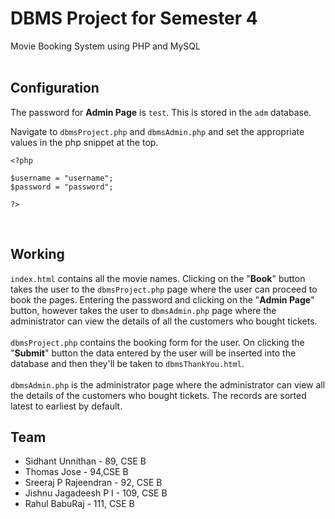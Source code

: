 # DBMS Project for Semester 4
Movie Booking System using PHP and MySQL
<br/>
<br/>
## Configuration

The password for **Admin Page** is `test`. This is stored in the `adm` database.

Navigate to `dbmsProject.php` and `dbmsAdmin.php` and set the appropriate values in the php snippet at the top.
```
<?php

$username = "username";
$password = "password";

?>
```
<br/>

## Working
`index.html` contains all the movie names. Clicking on the "**Book**" button takes the user to the `dbmsProject.php` page where the user can proceed to book the pages. Entering the password and clicking on the "**Admin Page**" button, however takes the user to `dbmsAdmin.php` page where the administrator can view the details of all the customers who bought tickets. 
</br>
</br>
`dbmsProject.php` contains the booking form for the user. On clicking the "**Submit**" button the data entered by the user will be inserted into the database and then they'll be taken to `dbmsThankYou.html`.
</br>
</br>
`dbmsAdmin.php` is the administrator page where the administrator can view all the details of the customers who bought tickets. The records are sorted latest to earliest by default.


## Team

- Sidhant Unnithan - 89, CSE B
- Thomas Jose - 94,CSE B
- Sreeraj P Rajeendran - 92, CSE B
- Jishnu Jagadeesh P I - 109, CSE B
- Rahul BabuRaj - 111, CSE B
